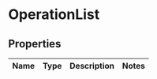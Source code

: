 # OperationList

## Properties
Name | Type | Description | Notes
------------ | ------------- | ------------- | -------------
